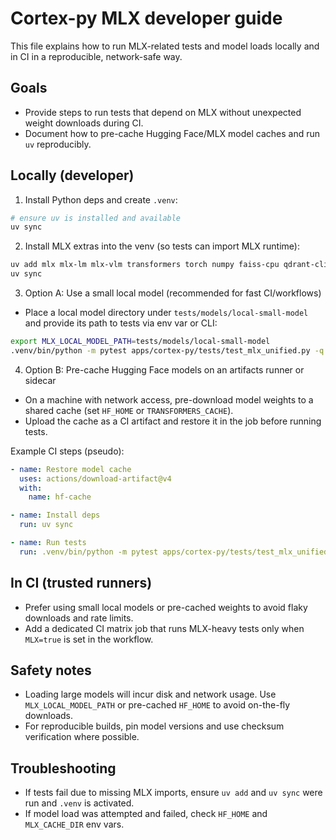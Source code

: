 # Cortex-py MLX developer guide

This file explains how to run MLX-related tests and model loads locally and in CI in a reproducible, network-safe way.

## Goals

- Provide steps to run tests that depend on MLX without unexpected weight downloads during CI.
- Document how to pre-cache Hugging Face/MLX model caches and run `uv` reproducibly.

## Locally (developer)

1. Install Python deps and create `.venv`:

```bash
# ensure uv is installed and available
uv sync
```

2. Install MLX extras into the venv (so tests can import MLX runtime):

```bash
uv add mlx mlx-lm mlx-vlm transformers torch numpy faiss-cpu qdrant-client chromadb
uv sync
```

3. Option A: Use a small local model (recommended for fast CI/workflows)

- Place a local model directory under `tests/models/local-small-model` and provide its path to tests via env var or CLI:

```bash
export MLX_LOCAL_MODEL_PATH=tests/models/local-small-model
.venv/bin/python -m pytest apps/cortex-py/tests/test_mlx_unified.py -q
```

4. Option B: Pre-cache Hugging Face models on an artifacts runner or sidecar

- On a machine with network access, pre-download model weights to a shared cache (set `HF_HOME` or `TRANSFORMERS_CACHE`).
- Upload the cache as a CI artifact and restore it in the job before running tests.

Example CI steps (pseudo):

```yaml
- name: Restore model cache
  uses: actions/download-artifact@v4
  with:
    name: hf-cache

- name: Install deps
  run: uv sync

- name: Run tests
  run: .venv/bin/python -m pytest apps/cortex-py/tests/test_mlx_unified.py -q
```

## In CI (trusted runners)

- Prefer using small local models or pre-cached weights to avoid flaky downloads and rate limits.
- Add a dedicated CI matrix job that runs MLX-heavy tests only when `MLX=true` is set in the workflow.

## Safety notes

- Loading large models will incur disk and network usage. Use `MLX_LOCAL_MODEL_PATH` or pre-cached `HF_HOME` to avoid on-the-fly downloads.
- For reproducible builds, pin model versions and use checksum verification where possible.

## Troubleshooting

- If tests fail due to missing MLX imports, ensure `uv add` and `uv sync` were run and `.venv` is activated.
- If model load was attempted and failed, check `HF_HOME` and `MLX_CACHE_DIR` env vars.
